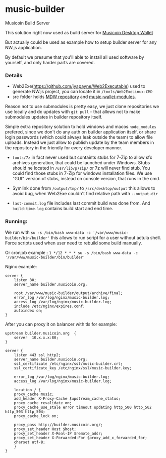 # music-builder
Musicoin Build Server

This solution right now used as build server for [Musicoin Desktop Wallet](https://github.com/Musicoin/desktop)

But actually could be used as example how to setup builder server for any NW.js application.

By default we presume that you'll able to install all used software by yourself, and only harder parts are covered.

### Details

- Web2Exe(https://github.com/jyapayne/Web2Executable) used to generate NW.js project, you can locate it in `/tools/Web2ExeLinux-CMD`
- src folder holds [MDW repository](https://github.com/Musicoin/desktop) and [music-wallet-modules](https://github.com/cryptofuture/music-wallet-modules).

Reason not to use submodules is pretty easy, we just clone repositories we use locally and do updates with `git pull` - that allows not to make submodules updates in builder repository itself. 

Simple extra repository solution to hold windows and macos `node_modules` prefered, since we don't do any auth on builder application itself, or share login passwords (which could always leak outside the team) to allow file uploads. Instead we just allow to publish update by the team members in the repository in the friendly for every developer manner.

- `tools/7z` in fact never used but containts stubs for 7-Zip to allow sfx archives generation, that could be launched under Windows. Stubs should ne located in `/usr/lib/p7zip/` or 7z will never find stub. You could find those stubs in 7-Zip for windows installation files. We use "GUI" version of stubs, instead on console version, that runs in the cmd.

- Symlink done from `/output/tmp/` to `/src/desktop/output` this allows to avoid bug, when Web2Exe couldn't find relative path with `--output-dir`

- `last-commit.log` file includes last commit build was done from. And `build-time.log` contains build start and end time.

### Running:

We run with `su -s /bin/bash www-data -c '/var/www/music-builder/bin/builder'` this allows to run script for a user without actula shell. Force scripts used when user need to rebuild some build manually.

Or cronjob example : `1 */12 * * * su -s /bin/bash www-data -c '/var/www/music-builder/bin/builder'`

Nginx example:

```
server {
    listen 80;
    server_name builder.musicoin.org;

    root /var/www/music-builder/output/archive/final;
    error_log /var/log/nginx/music-builder.log;
    access_log /var/log/nginx/music-builder.log;
    include /etc/nginx/expires.conf;
    autoindex on;
}
```

After you can proxy it on balancer with tls for example:

```
upstream builder.musicoin.org  {
	server  10.x.x.x:80;
}

server {
	listen 443 ssl http2;
	server_name builder.musicoin.org;
	ssl_certificate /etc/nginx/ssl/music-builder.crt;
	ssl_certificate_key /etc/nginx/ssl/music-builder.key;

	error_log /var/log/nginx/music-builder.log;
	access_log /var/log/nginx/music-builder.log;

	location / {
	proxy_cache music;
	add_header X-Proxy-Cache $upstream_cache_status;
	proxy_cache_revalidate on;
	proxy_cache_use_stale error timeout updating http_500 http_502 http_503 http_504;
	proxy_cache_lock on;

	proxy_pass http://builder.musicoin.org/;
	proxy_set_header Host $host;
	proxy_set_header X-Real-IP $remote_addr;
	proxy_set_header X-Forwarded-For $proxy_add_x_forwarded_for;
	charset utf-8;
	}
}
```





